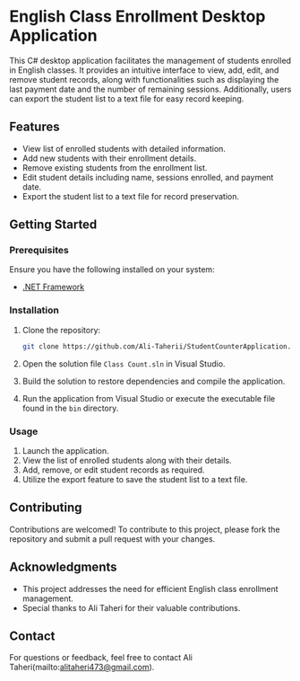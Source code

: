 # English Class Enrollment Desktop Application

This C# desktop application facilitates the management of students enrolled in English classes. It provides an intuitive interface to view, add, edit, and remove student records, along with functionalities such as displaying the last payment date and the number of remaining sessions. Additionally, users can export the student list to a text file for easy record keeping.

## Features

- View list of enrolled students with detailed information.
- Add new students with their enrollment details.
- Remove existing students from the enrollment list.
- Edit student details including name, sessions enrolled, and payment date.
- Export the student list to a text file for record preservation.

## Getting Started

### Prerequisites

Ensure you have the following installed on your system:

- [.NET Framework](https://dotnet.microsoft.com/download/dotnet-framework)

### Installation

1. Clone the repository:

   ```bash
   git clone https://github.com/Ali-Taherii/StudentCounterApplication.git
   ```

2. Open the solution file `Class Count.sln` in Visual Studio.

3. Build the solution to restore dependencies and compile the application.

4. Run the application from Visual Studio or execute the executable file found in the `bin` directory.

### Usage

1. Launch the application.
2. View the list of enrolled students along with their details.
3. Add, remove, or edit student records as required.
4. Utilize the export feature to save the student list to a text file.

## Contributing

Contributions are welcomed! To contribute to this project, please fork the repository and submit a pull request with your changes.

## Acknowledgments

- This project addresses the need for efficient English class enrollment management.
- Special thanks to Ali Taheri for their valuable contributions.

## Contact

For questions or feedback, feel free to contact Ali Taheri(mailto:alitaheri473@gmail.com).
